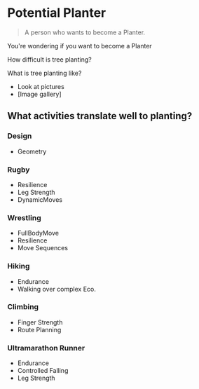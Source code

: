 # Potential Planter

> A person who wants to become a Planter.

You're wondering if you want to become a Planter

How difficult is tree planting?

What is tree planting like?

- Look at pictures
- [Image gallery]



## What activities translate well to planting?

### Design
- Geometry

### Rugby
- Resilience
- Leg Strength
- DynamicMoves

### Wrestling
- FullBodyMove
- Resilience
- Move Sequences

### Hiking
- Endurance
- Walking over complex Eco.

### Climbing
- Finger Strength
- Route Planning

### Ultramarathon Runner
- Endurance
- Controlled Falling
- Leg Strength

